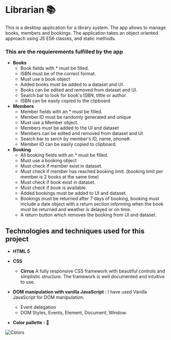 # Librarian   :books:   
This is a desktop application for a library system. The app allows to manage books, members and bookings. The application takes an object oriented approach using JS ES6 classes, and static methods.

### This are the requierements fulfilled by the app
* **Books**
  * Book fields with * must be filled.
  * ISBN must be of the correct format.
  * Must use a book object
  * Added books must be added to a dataset and UI.
  * Books can be edited and removed from dataset and UI.
  * Search bar to look for book's ISBN, tittle or author.
  * ISBN can be easily copied to the clipboard
* **Members**
  * Member fields with an * must be filled.
  * Member ID must be randomly generated and unique
  * Must use a Member object.
  * Members must be added to the UI and dataset
  * Members can be edited and removed from dataset and UI
  * Search bar to serch by member's ID, name, phone#.
  * Member ID can be easily copied to clipboard.
* **Booking**
  * All booking fields with an * must be filled.
  * Must use a booking object
  * Must check if member exist in dataset.
  * Must check if member has reached booking limit. (booking limit per member is 2 books at the same time)
  * Must check if book exist in dataset.
  * Must check if book is available.
  * Added bookings must be added to UI and dataset.
  * Bookings must be returned after 7 days of booking, booking must include a date object with a return section informing when the book must be returned and weather is delayed or on time.
  * A return button which removes the booking from UI and dataset.
  
## Technologies and techniques used for this project
* **HTML 5**


* **CSS**
   * **Cirrus** A fully responsive CSS framework with beautiful controls and simplistic structure. The framework is well documented and intuitive to use.

* **DOM manipulation with vanilla JavaScript :** I have used Vanilla JavaScript for DOM manipulation.
   * Event delegation
   * DOM Styles, Events, Element, Document, Window.
* **Color pallette :** :art: 

![Colors](angular-src/src/app/images/NutriApp_color_palette.jpg?raw=true "Color Palette")
